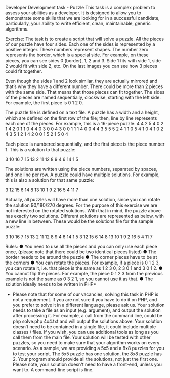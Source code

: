Developer Development task - Puzzle
This task is a complex problem to assess your abilities as a developer. It is
designed to allow you to demonstrate some skills that we are looking for in
a successful candidate, particularly, your ability to write efficient, clean,
maintainable, generic algorithms.

Exercise:
The task is to create a script that will solve a puzzle.
All the pieces of our puzzle have four sides. Each one of the sides is represented by a
positive integer. These numbers represent shapes. The number zero represents the border,
which is a special side.
For example, on these pieces, you can see sides 0 (border), 1, 2 and 3. Side 1 fits with side
1, side 2 would fit with side 2, etc. On the last images you can see how 3 pieces could fit
together.

Even though the sides 1 and 2 look similar, they are actually mirrored and that’s why they
have a different number.
There could be more than 2 pieces with the same side. That means that those pieces can fit
together.
The sides of the pieces are named sequentially, clockwise, starting with the left side. For
example, the first piece is 0 1 2 0.

The puzzle file is defined on a text file. A puzzle has a width and a height, which are defined
on the first row of the file; then, line by line represents each one of the pieces. For example,
this is a 16-piece puzzle:
4 4
2 5 4 0
2 1 4 2
0 1 1 0
4 4 0 3
0 0 4 3
0 0 1 1
1 4 0 0
4 4 3 5
5 5 2 4
1 1 0 5
4 1 0 4
1 0 2 4
3 5 1 2
1 4 2 0
0 1 5 2
1 5 0 4

Each piece is numbered sequentially, and the first piece is the piece number 1.
This is a solution to that puzzle:

3 10 16 7
15 13 2 11
12 8 9 4
6 14 1 5

The solutions are written using the piece numbers, separated by spaces, and one line per
row.
A puzzle could have multiple solutions. For example, this is also a solution for that same
puzzle:

3 12 15 6
14 8 13 10
1 9 2 16
5 4 11 7

Actually, all puzzles will have more than one solution, since you can rotate the solution
90/180/270 degrees. For the purpose of this exercise we are not interested on the rotated
solutions. With that in mind, the puzzle above has exactly two solutions. Different solutions
are represented as below, with a new line in between. These would be the solutions file for
the sample puzzle:

3 10 16 7
15 13 2 11
12 8 9 4
6 14 1 5
3 12 15 6
14 8 13 10
1 9 2 16
5 4 11 7


Rules:
● You need to use all the pieces and you can only use each piece once, (please note
that there could be two identical pieces listed)
● The border needs to be around the puzzle
● The corner pieces have to be at the corners
● You can rotate the pieces. For example, if a piece is 0 1 2 3, you can rotate it, i.e.
that piece is the same as 1 2 3 0, 2 3 0 1 and 3 0 1 2.
● You cannot flip the pieces. For example, the piece 0 1 2 3 from the previous
example is not the same as 0 3 2 1, so you cannot use it as that.
● The solution ideally needs to be written in PHP*
* Please note that for some of our vacancies, solving this task in PHP is not a requirement. If
you are not sure if you have to do it on PHP, and you prefer to solve it in a different
language, please ask us.
Your solution needs to take a file as an input (e.g. argument), and output the solution after
processing it. For example, a call from the command line, could be php solve.php
4x4.txt and will output the solutions above. Your solution doesn’t need to be contained in
a single file, it could include multiple classes / files. If you wish, you can use additional tools
as long as you call them from the main file.
Your solution will be tested with other puzzles, so you need to make sure that your algorithm
works on every scenario. As a sample, we are providing a 5x5 and a 8x8 puzzles for you to
test your script. The 5x5 puzzle has one solution, the 8x8 puzzle has 2. Your program should
provide all the solutions, not just the first one.
Please note, your solution doesn't need to have a front-end, unless you want to. A
command-line script is fine.
